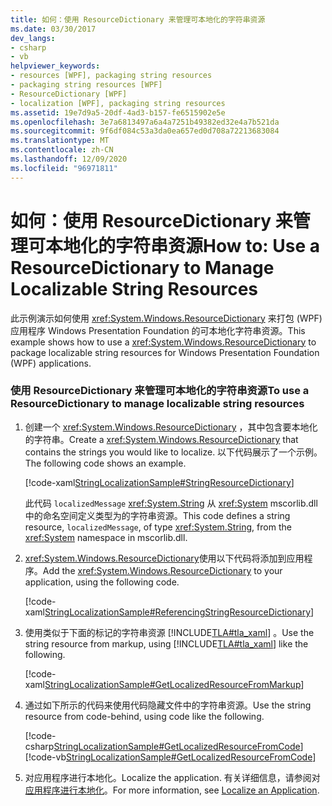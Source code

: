 ```yaml
---
title: 如何：使用 ResourceDictionary 来管理可本地化的字符串资源
ms.date: 03/30/2017
dev_langs:
- csharp
- vb
helpviewer_keywords:
- resources [WPF], packaging string resources
- packaging string resources [WPF]
- ResourceDictionary [WPF]
- localization [WPF], packaging string resources
ms.assetid: 19e7d9a5-20df-4ad3-b157-fe6515902e5e
ms.openlocfilehash: 3e7a6813497a6a4a7251b49382ed32e4a7b521da
ms.sourcegitcommit: 9f6df084c53a3da0ea657ed0d708a72213683084
ms.translationtype: MT
ms.contentlocale: zh-CN
ms.lasthandoff: 12/09/2020
ms.locfileid: "96971811"
---
```

# <a name="how-to-use-a-resourcedictionary-to-manage-localizable-string-resources"></a><span data-ttu-id="28017-102">如何：使用 ResourceDictionary 来管理可本地化的字符串资源</span><span class="sxs-lookup"><span data-stu-id="28017-102">How to: Use a ResourceDictionary to Manage Localizable String Resources</span></span>
<span data-ttu-id="28017-103">此示例演示如何使用 <xref:System.Windows.ResourceDictionary> 来打包 (WPF) 应用程序 Windows Presentation Foundation 的可本地化字符串资源。</span><span class="sxs-lookup"><span data-stu-id="28017-103">This example shows how to use a <xref:System.Windows.ResourceDictionary> to package localizable string resources for Windows Presentation Foundation (WPF) applications.</span></span>  
  
### <a name="to-use-a-resourcedictionary-to-manage-localizable-string-resources"></a><span data-ttu-id="28017-104">使用 ResourceDictionary 来管理可本地化的字符串资源</span><span class="sxs-lookup"><span data-stu-id="28017-104">To use a ResourceDictionary to manage localizable string resources</span></span>  
  
1. <span data-ttu-id="28017-105">创建一个 <xref:System.Windows.ResourceDictionary> ，其中包含要本地化的字符串。</span><span class="sxs-lookup"><span data-stu-id="28017-105">Create a <xref:System.Windows.ResourceDictionary> that contains the strings you would like to localize.</span></span> <span data-ttu-id="28017-106">以下代码展示了一个示例。</span><span class="sxs-lookup"><span data-stu-id="28017-106">The following code shows an example.</span></span>  
  
     [!code-xaml[StringLocalizationSample#StringResourceDictionary](~/samples/snippets/csharp/VS_Snippets_Wpf/StringLocalizationSample/CSharp/StringResources.xaml#stringresourcedictionary)]  
  
     <span data-ttu-id="28017-107">此代码 `localizedMessage` <xref:System.String> 从 <xref:System> mscorlib.dll 中的命名空间定义类型为的字符串资源。</span><span class="sxs-lookup"><span data-stu-id="28017-107">This code defines a string resource, `localizedMessage`, of type <xref:System.String>, from the <xref:System> namespace in mscorlib.dll.</span></span>  
  
2. <span data-ttu-id="28017-108"><xref:System.Windows.ResourceDictionary>使用以下代码将添加到应用程序。</span><span class="sxs-lookup"><span data-stu-id="28017-108">Add the <xref:System.Windows.ResourceDictionary> to your application, using the following code.</span></span>  
  
     [!code-xaml[StringLocalizationSample#ReferencingStringResourceDictionary](~/samples/snippets/csharp/VS_Snippets_Wpf/StringLocalizationSample/CSharp/App.xaml#referencingstringresourcedictionary)]  
  
3. <span data-ttu-id="28017-109">使用类似于下面的标记的字符串资源 [!INCLUDE[TLA#tla_xaml](../../../includes/tlasharptla-xaml-md.md)] 。</span><span class="sxs-lookup"><span data-stu-id="28017-109">Use the string resource from markup, using [!INCLUDE[TLA#tla_xaml](../../../includes/tlasharptla-xaml-md.md)] like the following.</span></span>  
  
     [!code-xaml[StringLocalizationSample#GetLocalizedResourceFromMarkup](~/samples/snippets/csharp/VS_Snippets_Wpf/StringLocalizationSample/CSharp/MainWindow.xaml#getlocalizedresourcefrommarkup)]  
  
4. <span data-ttu-id="28017-110">通过如下所示的代码来使用代码隐藏文件中的字符串资源。</span><span class="sxs-lookup"><span data-stu-id="28017-110">Use the string resource from code-behind, using code like the following.</span></span>  
  
     [!code-csharp[StringLocalizationSample#GetLocalizedResourceFromCode](~/samples/snippets/csharp/VS_Snippets_Wpf/StringLocalizationSample/CSharp/MainWindow.xaml.cs#getlocalizedresourcefromcode)]
     [!code-vb[StringLocalizationSample#GetLocalizedResourceFromCode](~/samples/snippets/visualbasic/VS_Snippets_Wpf/StringLocalizationSample/VisualBasic/MainWindow.xaml.vb#getlocalizedresourcefromcode)]  
  
5. <span data-ttu-id="28017-111">对应用程序进行本地化。</span><span class="sxs-lookup"><span data-stu-id="28017-111">Localize the application.</span></span> <span data-ttu-id="28017-112">有关详细信息，请参阅对 [应用程序进行本地化](how-to-localize-an-application.md)。</span><span class="sxs-lookup"><span data-stu-id="28017-112">For more information, see [Localize an Application](how-to-localize-an-application.md).</span></span>
